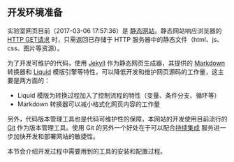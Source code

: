 ## 开发环境准备

实验室网页目前（2017-03-06 17:57:36）是 [静态网站](https://en.wikipedia.org/wiki/Static_web_page)。静态网站响应浏览器的 [HTTP GET请求](https://www.w3schools.com/tags/ref_httpmethods.asp) 时，只需返回已存储于 HTTP 服务器中的静态文件（html、js、css、图片等资源）。

为了开发可维护的代码，使用 [Jekyll](http://jekyllrb.com/) 作为静态网页生成器，其提供的 [Markdown](http://www.markdown.cn/) 转换器和 [Liquid](http://shopify.github.io/liquid/) 模版引擎等特性，可以降低开发和维护网页源码的工作量，这主要是两方面的：

* Liquid 模版为转换过程加入了控制流程的特性（变量、条件分支、循环等）
* Markdown 转换器可以减小格式化网页内容的工作量

另外，代码版本管理工具也是代码可维护性的保障，本网站的开发使用目前流行的 [Git](https://git-scm.com/) 作为版本管理工具。使用 Git 的另外一个好处在于可以配合[持续集成](http://www.ruanyifeng.com/blog/2015/09/continuous-integration.html) 服务进一步加快开发和部署网站的敏捷性。

本节会介绍开发过程中需要用到的工具的安装和配置过程。